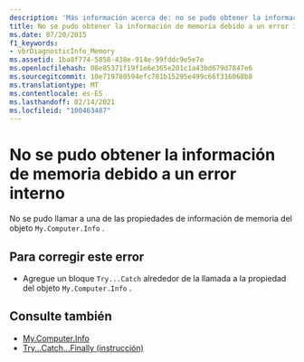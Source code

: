 ```yaml
---
description: 'Más información acerca de: no se pudo obtener la información de memoria debido a un error interno'
title: No se pudo obtener la información de memoria debido a un error interno
ms.date: 07/20/2015
f1_keywords:
- vbrDiagnosticInfo_Memory
ms.assetid: 1ba8f774-5858-438e-914e-99fddc9e5e7e
ms.openlocfilehash: 08e85371f19f1e6e365e201c1a43bd679d7847e6
ms.sourcegitcommit: 10e719780594efc781b15295e499c66f316068b8
ms.translationtype: MT
ms.contentlocale: es-ES
ms.lasthandoff: 02/14/2021
ms.locfileid: "100463487"
---
```

# <a name="could-not-obtain-memory-information-due-to-internal-error"></a>No se pudo obtener la información de memoria debido a un error interno

No se pudo llamar a una de las propiedades de información de memoria del objeto `My.Computer.Info` .  
  
## <a name="to-correct-this-error"></a>Para corregir este error  
  
- Agregue un bloque `Try...Catch` alrededor de la llamada a la propiedad del objeto `My.Computer.Info` .  
  
## <a name="see-also"></a>Consulte también

- [My.Computer.Info](xref:Microsoft.VisualBasic.Devices.ComputerInfo)
- [Try...Catch...Finally (instrucción)](../language-reference/statements/try-catch-finally-statement.md)

